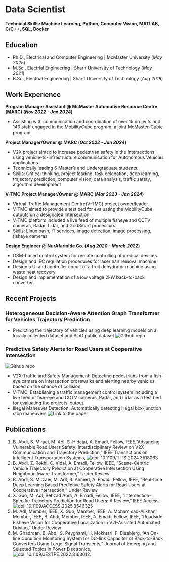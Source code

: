 # Data Scientist

#### Technical Skills: Machine Learning, Python, Computer Vision, MATLAB, C/C++, SQL, Docker

## Education
- Ph.D., Electrical and Computer Engineering |   McMaster University (_May 2025_)								       		
- M.Sc., Electrial Engineering  |   Sharif University of Technology (_May 2021_)	 			        		
- B.Sc., Electrial Engineering  |   Sharif University of Technology (_Aug 2019_)

## Work Experience
**Program Manager Assistant @ McMaster Automotive Resource Centre (MARC) (_Nov 2022 - Jan 2024_)**
- Assisting with communication and coordination of over 15 projects and 140 staff engaged in the MobilityCube program, a joint McMaster-Cubic program.

**Project Manager/Owner @ MARC (_Oct 2022 - Jan 2024_)**
- V2X project aimed to increase pedestrian safety in the intersections using vehicle-to-infrastructure communication for Autonomous Vehicles applications.
- Technically leading 6 Master’s and Undergraduate students.
- Skills: Critical thinking, project leading, task delegation, deep learning, trajectory prediction, computer vision, data analysis, traffic safety, algorithm development

**V-TMC Project Manager/Owner @ MARC (_Mar 2023 - Jan 2024_)**
- Virtual-Traffic Management Centre(V-TMC) project owner/leader.
- V-TMC aimed to provide a test bed for evaluating the MobilityCube outputs on a designated intersection.
- V-TMC platform included a live feed of multiple fisheye and CCTV cameras, Radar, Lidar, and GridSmart processors.
- Skills: Linux bash, IT services, image detection, image processing, fisheye cameras

**Design Engineer @ NurAfarinIde Co. (_Aug 2020 - March 2022_)**
- GSM-based control system for remote controlling of medical devices.
- Design and IEC regulation procedures for laser hair removal machine.
- Design a UI and controller circuit of a fruit dehydrator machine using waste heat recovery.
- Design and implementation of a low voltage 2kW back-to-back converter.

## Recent Projects
### Heterogeneous Decision-Aware Attention Graph Transformer for Vehicles Trajectory Prediction
- Predicting the trajectory of vehicles using deep learning models on a locally collected dataset and SinD public dataset
![Github repo](https://github.com/abdibehzad96/HDAAGT.git)
### Predictive Safety Alerts for Road Users at Cooperative Intersection
![Github repo](https://github.com/abdibehzad96/PSA-RUCI.git)
- V2X-Traffic and Safety Management: Detecting pedestrians from a fish-eye camera on intersection crosswalks and
alerting nearby vehicles based on the chance of collision
- V-TMC: Establishing a traffic management control system including a live feed of fish-eye and CCTV cameras, Radar,
and Lidar as a test bed for evaluating the projects’ output.
- Illegal Maneuver Detection: Automatically detecting illegal box-junction stop maneuvers
![Link to the paper](https://doi.org/10.1109/IECON49645.2022.9968584)



## Publications
1. B. Abdi, S. Miraei, M. Adl, S. Hidajat, A. Emadi, Fellow, IEEE,”Advancing Vulnerable Road Users Safety: Interdisciplinary Review on V2X Communication and Trajectory Prediction,” IEEE Transactions on Intelligent Transportation Systems, ![doi: 10.1109/TITS.2024.3518063](https://doi.org/10.1109/TITS.2024.3518063)
2. B. Abdi, Z. Rokhi, C. Vidal, A. Emadi, Fellow, IEEE, ”Scene-Centric Vehicle Trajectory Prediction at Cooperative Intersection Using Neighbour-Aware Transformer,” Under Review
3. B. Abdi, S. Mirzaei, M. Adl, R. Ahmed, A. Emadi, Fellow, IEEE, ”Real-time Deep Learning Based Predictive Safety Alerts for Road Users at Cooperative Intersection,” Under Review
4. X. Guo, M. Adl, Behzad Abdi, A. Emadi, Fellow, IEEE, ”Intersection-Specific Trajectory Prediction for Road Users: A Review,” IEEE Access, ![doi: 10.1109/ACCESS.2025.3546325](https://doi.org/10.1109/ACCESS.2025.3546325) 
5. M. Adl, Member, IEEE, X. Guo, Member, IEEE, A. Mohammad-Alikhani, Member, IEEE, B. Abdi, Member, IEEE, A. Emadi, Fellow, IEEE, ”Roadside Fisheye Vision for Cooperative Localization in V2I-Assisted Automated Driving,” Under Review 
6. M. Ghadrdan, B. Abdi, S. Peyghami, H. Mokhtari, F. Blaabjerg, ”An On-line Condition Monitoring System for DC-link Capacitor of Back-to-Back Converters Using Large-Signal Transients,” Journal of Emerging and Selected Topics in Power Electronics,![doi: 10.1109/JESTPE.2022.3163012](https://doi.org/10.1109/JESTPE.2022.3163012).
